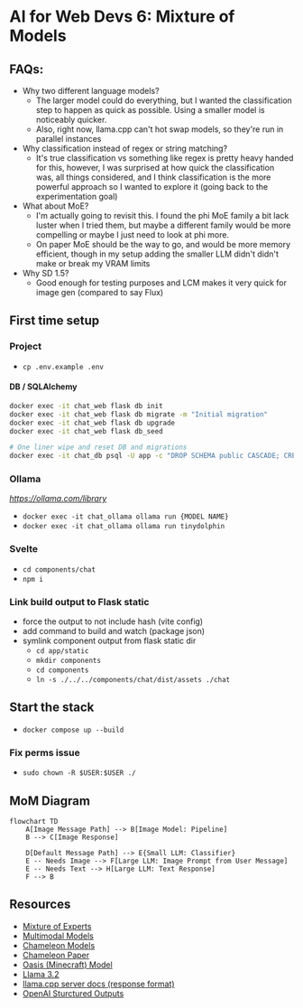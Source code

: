 # AI for Web Devs 6: Mixture of Models

## FAQs:

- Why two different language models?
  - The larger model could do everything, but I wanted the classification step to happen as quick as possible. Using a smaller model is noticeably quicker.
  - Also, right now, llama.cpp can't hot swap models, so they're run in parallel instances
- Why classification instead of regex or string matching?
  - It's true classification vs something like regex is pretty heavy handed for this, however, I was surprised at how quick the classification was, all things considered, and I think classification is the more powerful approach so I wanted to explore it (going back to the experimentation goal)
- What about MoE?
  - I'm actually going to revisit this. I found the phi MoE family a bit lack luster when I tried them, but maybe a different family would be more compelling or maybe I just need to look at phi more.
  - On paper MoE should be the way to go, and would be more memory efficient, though in my setup adding the smaller LLM didn't didn't make or break my VRAM limits
- Why SD 1.5?
  - Good enough for testing purposes and LCM makes it very quick for image gen (compared to say Flux)

## First time setup

### Project

- `cp .env.example .env`

#### DB / SQLAlchemy

```sh
docker exec -it chat_web flask db init
docker exec -it chat_web flask db migrate -m "Initial migration"
docker exec -it chat_web flask db upgrade
docker exec -it chat_web flask db_seed

# One liner wipe and reset DB and migrations
docker exec -it chat_db psql -U app -c "DROP SCHEMA public CASCADE; CREATE SCHEMA public;"; rm -rf app/migrations; docker exec -it chat_web flask db init; docker exec -it chat_web flask db migrate -m "Initial migration"; docker exec -it chat_web flask db upgrade; docker exec -it chat_web flask db_seed
```

### Ollama

_https://ollama.com/library_

- `docker exec -it chat_ollama ollama run {MODEL NAME}`
- `docker exec -it chat_ollama ollama run tinydolphin`

### Svelte

- `cd components/chat`
- `npm i`

### Link build output to Flask static

- force the output to not include hash (vite config)
- add command to build and watch (package json)
- symlink component output from flask static dir
  - `cd app/static`
  - `mkdir components`
  - `cd components`
  - `ln -s ./../../components/chat/dist/assets ./chat`

## Start the stack

- `docker compose up --build`

### Fix perms issue

- `sudo chown -R $USER:$USER ./`

## MoM Diagram

```mermaid
flowchart TD
    A[Image Message Path] --> B[Image Model: Pipeline]
    B --> C[Image Response]

    D[Default Message Path] --> E{Small LLM: Classifier}
    E -- Needs Image --> F[Large LLM: Image Prompt from User Message]
    E -- Needs Text --> H[Large LLM: Text Response]
    F --> B
```

## Resources

- [Mixture of Experts](https://huggingface.co/blog/moe)
- [Multimodal Models](https://huggingface.co/learn/computer-vision-course/en/unit4/multimodal-models/tasks-models-part1)
- [Chameleon Models](https://huggingface.co/facebook/chameleon-7b)
- [Chameleon Paper](https://arxiv.org/pdf/2405.09818)
- [Oasis (Minecraft) Model](https://oasis-model.github.io/)
- [Llama 3.2](https://ai.meta.com/blog/llama-3-2-connect-2024-vision-edge-mobile-devices/)
- [llama.cpp server docs (response format)](https://github.com/ggerganov/llama.cpp/blob/master/examples/server/README.md)
- [OpenAI Sturctured Outputs](https://openai.com/index/introducing-structured-outputs-in-the-api/)
